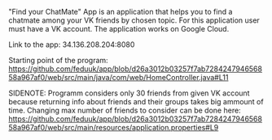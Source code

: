 "Find your ChatMate" App is an application that helps you to find a chatmate among your VK friends by chosen topic. For this application user must have a VK account. The application works on Google Cloud.

Link to the app: 34.136.208.204:8080

Starting point of the program: https://github.com/feduuk/app/blob/d26a3012b03257f7ab728424794656858a967af0/web/src/main/java/com/web/HomeController.java#L11

SIDENOTE: Programm considers only 30 friends from given VK account because returning info about friends and their groups takes big ammount of time. Changing max number of friends to consider can be done here: https://github.com/feduuk/app/blob/d26a3012b03257f7ab728424794656858a967af0/web/src/main/resources/application.properties#L9